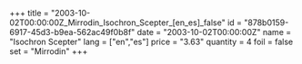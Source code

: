+++
title = "2003-10-02T00:00:00Z_Mirrodin_Isochron_Scepter_[en_es]_false"
id = "878b0159-6917-45d3-b9ea-562ac49f0b8f"
date = "2003-10-02T00:00:00Z"
name = "Isochron Scepter"
lang = ["en","es"]
price = "3.63"
quantity = 4
foil = false
set = "Mirrodin"
+++
